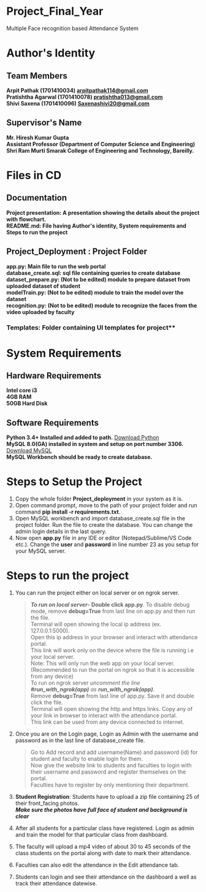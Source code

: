 # Project_Final_Year
Multiple Face recognition based Attendance System  
  
# Author's Identity  
## Team Members  
**Arpit Pathak (1701410034) arpitpathak114@gmail.com**  
**Pratishtha Agarwal (1701410078) pratishtha013@gmail.com**  
**Shivi Saxena (1701410096) Saxenashivi20@gmail.com**  
## Supervisor's Name  
**Mr. Hiresh Kumar Gupta**  
**Assistant Professor (Department of Computer Science and Engineering)**  
**Shri Ram Murti Smarak College of Engineering and Technology, Bareilly.**  
  
  
  
# Files in CD  
## Documentation  
**Project presentation: A presentation showing the details about the project with flowchart.**  
**README.md: File having Author's identity, System requirements and Steps to run the project**  
## Project_Deployment : Project Folder  
**app.py: Main file to run the web portal**  
**database_create.sql: sql file containing queries to create database**  
**dataset_prepare.py: (Not to be edited) module to prepare dataset from uploaded dataset of student**  
**modelTrain.py: (Not to be edited) module to train the model over the dataset**  
**recognition.py: (Not to be edited) module to recognize the faces from the video uploaded by faculty**  
### Templates: Folder containing UI templates for project**  
  
  
  
# System Requirements  
## Hardware Requirements  
**Intel core i3**  
**4GB RAM**  
**50GB Hard Disk**  
## Software Requirements  
**Python 3.4+ Installed and added to path.** [Download Python](https://www.python.org/downloads/)  
**MySQL 8.0(GA) installed in system and setup on port number 3306.** [Download MySQL](https://www.mysql.com/downloads/)  
**MySQL Workbench should be ready to create database.**  
  
  
  
# Steps to Setup the Project  
1.	Copy the whole folder **Project_deployment** in your system as it is.  
2.	Open command prompt, move to the path of your project folder and run command **pip install -r requirements.txt**.  
3.	Open MySQL workbench and import database_create.sql file in the project folder. Run the file to create the database. You can change the admin login details in the last query.  
4.	Now open **app.py** file in any IDE or editor (Notepad/Sublime/VS Code etc.). Change the **user** and **password** in line number 23 as you setup for your MySQL server.  
  
  
  
# Steps to run the project  
1.	You can run the project either on local server or on ngrok server.  
	>	***To run on local server-*** **Double click app.py**. To disable debug mode, remove **debug=True** from last line on app.py and then run the file.  
	>	Terminal will open showing the local ip address (ex. 127.0.0.1:5000).  
	>	Open this ip address in your browser and interact with attendance portal.  
	>	This link will work only on the device where the file is running i.e your local server.  
	>	Note: This will only run the web app on your local server.  
	(Recommended to run the portal on ngrok so that it is accessible from any device)  
	>	To run on ngrok server *uncomment the line __#run_with_ngrok(app)__ as __run_with_ngrok(app)__*.  
	>	Remove **debug=True** from last line of app.py. Save it and double click the file.  
	>	Terminal will open showing the http and https links. Copy any of your link in browser to interact with the attendance portal.  
	>	This link can be used from any device connected to internet.  
  
2.	Once you are on the Login page, Login as Admin with the username and password as in the last line of database_create file.  
	>	Go to Add record and add username(Name) and password (id) for student and faculty to enable login for them.  
	>	Now give the website link to students and faculties to login with their username and password and register themselves on the portal.  
	>	Faculties have to register by only mentioning their department.  
  
3.	**Student Registration**: Students have to upload a zip file containing 25 of their front_facing photos.   
	***Make sure the photos have full face of student and background is clear***  
  
4. After all students for a particular class have registered. Login as admin and train the model for that particular class from dashboard.  
  
5. The faculty will upload a mp4 video of about 30 to 45 seconds of the class students on the portal along with date to mark their attendance.  
  
6. Faculties can also edit the attendance in the Edit attendance tab.  
  
7. Students can login and see their attendance on the dashboard a well as track their attendance datewise.  
	
